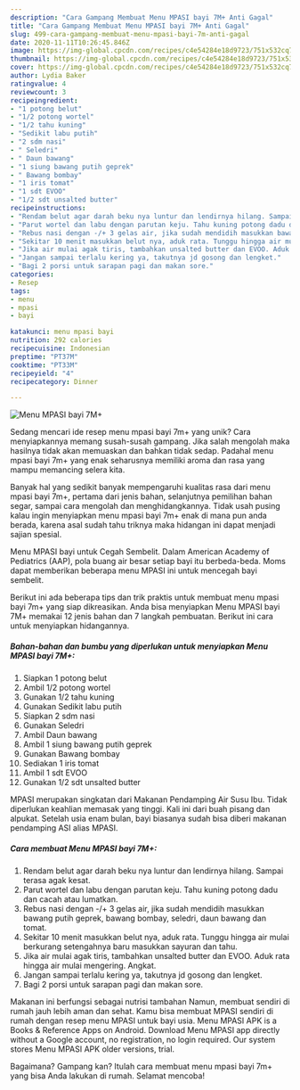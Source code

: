 ```yaml
---
description: "Cara Gampang Membuat Menu MPASI bayi 7M+ Anti Gagal"
title: "Cara Gampang Membuat Menu MPASI bayi 7M+ Anti Gagal"
slug: 499-cara-gampang-membuat-menu-mpasi-bayi-7m-anti-gagal
date: 2020-11-11T10:26:45.846Z
image: https://img-global.cpcdn.com/recipes/c4e54284e18d9723/751x532cq70/menu-mpasi-bayi-7m-foto-resep-utama.jpg
thumbnail: https://img-global.cpcdn.com/recipes/c4e54284e18d9723/751x532cq70/menu-mpasi-bayi-7m-foto-resep-utama.jpg
cover: https://img-global.cpcdn.com/recipes/c4e54284e18d9723/751x532cq70/menu-mpasi-bayi-7m-foto-resep-utama.jpg
author: Lydia Baker
ratingvalue: 4
reviewcount: 3
recipeingredient:
- "1 potong belut"
- "1/2 potong wortel"
- "1/2 tahu kuning"
- "Sedikit labu putih"
- "2 sdm nasi"
- " Seledri"
- " Daun bawang"
- "1 siung bawang putih geprek"
- " Bawang bombay"
- "1 iris tomat"
- "1 sdt EVOO"
- "1/2 sdt unsalted butter"
recipeinstructions:
- "Rendam belut agar darah beku nya luntur dan lendirnya hilang. Sampai terasa agak kesat."
- "Parut wortel dan labu dengan parutan keju. Tahu kuning potong dadu dan cacah atau lumatkan."
- "Rebus nasi dengan -/+ 3 gelas air, jika sudah mendidih masukkan bawang putih geprek, bawang bombay, seledri, daun bawang dan tomat."
- "Sekitar 10 menit masukkan belut nya, aduk rata. Tunggu hingga air mulai berkurang setengahnya baru masukkan sayuran dan tahu."
- "Jika air mulai agak tiris, tambahkan unsalted butter dan EVOO. Aduk rata hingga air mulai mengering. Angkat."
- "Jangan sampai terlalu kering ya, takutnya jd gosong dan lengket."
- "Bagi 2 porsi untuk sarapan pagi dan makan sore."
categories:
- Resep
tags:
- menu
- mpasi
- bayi

katakunci: menu mpasi bayi 
nutrition: 292 calories
recipecuisine: Indonesian
preptime: "PT37M"
cooktime: "PT33M"
recipeyield: "4"
recipecategory: Dinner

---
```



![Menu MPASI bayi 7M+](https://img-global.cpcdn.com/recipes/c4e54284e18d9723/751x532cq70/menu-mpasi-bayi-7m-foto-resep-utama.jpg)

Sedang mencari ide resep menu mpasi bayi 7m+ yang unik? Cara menyiapkannya memang susah-susah gampang. Jika salah mengolah maka hasilnya tidak akan memuaskan dan bahkan tidak sedap. Padahal menu mpasi bayi 7m+ yang enak seharusnya memiliki aroma dan rasa yang mampu memancing selera kita.

Banyak hal yang sedikit banyak mempengaruhi kualitas rasa dari menu mpasi bayi 7m+, pertama dari jenis bahan, selanjutnya pemilihan bahan segar, sampai cara mengolah dan menghidangkannya. Tidak usah pusing kalau ingin menyiapkan menu mpasi bayi 7m+ enak di mana pun anda berada, karena asal sudah tahu triknya maka hidangan ini dapat menjadi sajian spesial.

Menu MPASI bayi untuk Cegah Sembelit. Dalam American Academy of Pediatrics (AAP), pola buang air besar setiap bayi itu berbeda-beda. Moms dapat memberikan beberapa menu MPASI ini untuk mencegah bayi sembelit.


Berikut ini ada beberapa tips dan trik praktis untuk membuat menu mpasi bayi 7m+ yang siap dikreasikan. Anda bisa menyiapkan Menu MPASI bayi 7M+ memakai 12 jenis bahan dan 7 langkah pembuatan. Berikut ini cara untuk menyiapkan hidangannya.

<!--inarticleads1-->

##### Bahan-bahan dan bumbu yang diperlukan untuk menyiapkan Menu MPASI bayi 7M+:

1. Siapkan 1 potong belut
1. Ambil 1/2 potong wortel
1. Gunakan 1/2 tahu kuning
1. Gunakan Sedikit labu putih
1. Siapkan 2 sdm nasi
1. Gunakan  Seledri
1. Ambil  Daun bawang
1. Ambil 1 siung bawang putih geprek
1. Gunakan  Bawang bombay
1. Sediakan 1 iris tomat
1. Ambil 1 sdt EVOO
1. Gunakan 1/2 sdt unsalted butter


MPASI merupakan singkatan dari Makanan Pendamping Air Susu Ibu. Tidak diperlukan keahlian memasak yang tinggi. Kali ini dari buah pisang dan alpukat. Setelah usia enam bulan, bayi biasanya sudah bisa diberi makanan pendamping ASI alias MPASI. 

<!--inarticleads2-->

##### Cara membuat Menu MPASI bayi 7M+:

1. Rendam belut agar darah beku nya luntur dan lendirnya hilang. Sampai terasa agak kesat.
1. Parut wortel dan labu dengan parutan keju. Tahu kuning potong dadu dan cacah atau lumatkan.
1. Rebus nasi dengan -/+ 3 gelas air, jika sudah mendidih masukkan bawang putih geprek, bawang bombay, seledri, daun bawang dan tomat.
1. Sekitar 10 menit masukkan belut nya, aduk rata. Tunggu hingga air mulai berkurang setengahnya baru masukkan sayuran dan tahu.
1. Jika air mulai agak tiris, tambahkan unsalted butter dan EVOO. Aduk rata hingga air mulai mengering. Angkat.
1. Jangan sampai terlalu kering ya, takutnya jd gosong dan lengket.
1. Bagi 2 porsi untuk sarapan pagi dan makan sore.


Makanan ini berfungsi sebagai nutrisi tambahan Namun, membuat sendiri di rumah jauh lebih aman dan sehat. Kamu bisa membuat MPASI sendiri di rumah dengan resep menu MPASI untuk bayi usia. Menu MPASI APK is a Books &amp; Reference Apps on Android. Download Menu MPASI app directly without a Google account, no registration, no login required. Our system stores Menu MPASI APK older versions, trial. 

Bagaimana? Gampang kan? Itulah cara membuat menu mpasi bayi 7m+ yang bisa Anda lakukan di rumah. Selamat mencoba!
